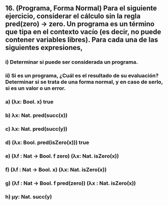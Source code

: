 ## 16. (Programa, Forma Normal) Para el siguiente ejercicio, considerar el cálculo sin la regla pred(zero) -> zero. Un programa es un término que tipa en el contexto vacío (es decir, no puede contener variables libres). Para cada una de las siguientes expresiones,

### i) Determinar si puede ser considerada un programa.

### ii) Si es un programa, ¿Cuál es el resultado de su evaluación? Determinar si se trata de una forma normal, y en caso de serlo, si es un valor o un error.

### a) (λx: Bool. x) true

### b) λx: Nat. pred(succ(x))

### c) λx: Nat. pred(succ(y))

### d) (λx: Bool. pred(isZero(x))) true

### e) (λf : Nat -> Bool. f zero) (λx: Nat. isZero(x))

### f) (λf : Nat -> Bool. x) (λx: Nat. isZero(x))

### g) (λf : Nat ->  Bool. f pred(zero)) (λx : Nat. isZero(x))

### h) μy: Nat. succ(y)
